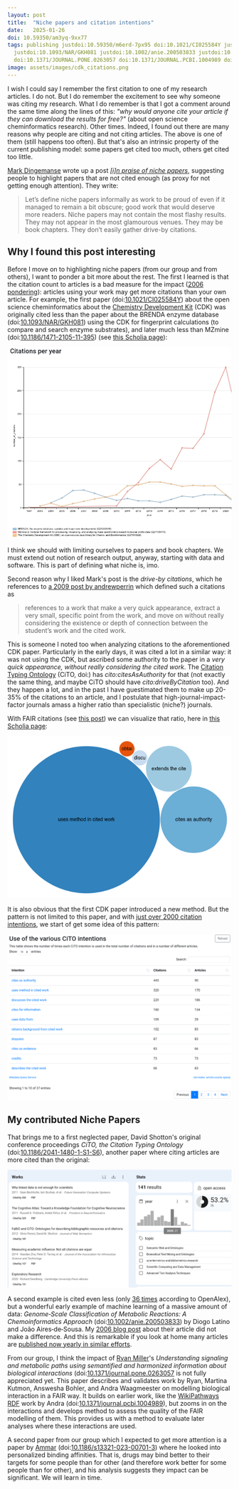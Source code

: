 ```yaml
---
layout: post
title:  "Niche papers and citation intentions"
date:   2025-01-26
doi: 10.59350/am3yq-9xx77
tags: publishing justdoi:10.59350/m6erd-7px95 doi:10.1021/CI025584Y justdoi:10.1186/1471-2105-11-395
  justdoi:10.1093/NAR/GKH081 justdoi:10.1002/anie.200503833 justdoi:10.1186/2041-1480-1-S1-S6
  doi:10.1371/JOURNAL.PONE.0263057 doi:10.1371/JOURNAL.PCBI.1004989 doi:10.1186/S13321-023-00701-3
image: assets/images/cdk_citations.png
---
```


I wish I could say I remember the first citation to one of my research articles. I do not. But I do remember
the excitement to see why someone was citing my research. What I do remember is that I got a comment around
the same time along the lines of this: *"why would anyone cite your article if they can download the results
for free?"* (about open science cheminformatics research). Other times. Indeed, I found out there are many reasons why people are citing and not citing
articles. The above is one of them (still happens too often). But that's also an intrinsic property of the
current publishing model: some papers get cited too much, others get cited too little.

[Mark Dingemanse](https://scholar.social/@dingemansemark) wrote up a post *[[i]n praise of niche papers](https://doi.org/10.59350/m6erd-7px95)*,
suggesting people to highlight papers that are not cited enough (as proxy for not getting enough attention).
They write:

> Let’s define niche papers informally as work to be proud of even if it managed to remain a bit obscure;
> good work that would deserve more readers. Niche papers may not contain the most flashy results. They
> may not appear in the most glamourous venues. They may be book chapters. They don’t easily gather
> drive-by citations.

## Why I found this post interesting

Before I move on to highlighting niche papers (from our group and from others), I want to ponder
a bit more about the rest. The first I learned is that the citation count to articles is a bad measure
for the impact ([2006 pondering](https://chem-bla-ics.linkedchemistry.info/2006/11/07/when-is-open-source-chemoinformatics.html)):
articles using your work may get more citations than your own article. For example, the first paper
(doi:[10.1021/CI025584Y](https://doi.org/10.1021/CI025584Y)) about the open science cheminformatics
about the [Chemistry Development Kit](https://cdk.github.io) (CDK) was originally cited less than
the paper about the BRENDA enzyme database (doi:[10.1093/NAR/GKH081](https://doi.org/10.1093/NAR/GKH081))
using the CDK for fingerprint calculations (to compare and search enzyme substrates), and later much
less than MZmine (doi:[10.1186/1471-2105-11-395](https://doi.org/10.1186/1471-2105-11-395))
(see [this Scholia page](https://scholia.toolforge.org/works/Q27061829,Q27136473,Q24599948)):

![](/assets/images/cdk_citations.png)

I think we should with limiting ourselves to papers and book chapters. We must extend out notion of research output,
anyway, starting with data and software. This is part of defining what niche is, imo.

Second reason why I liked Mark's post is the *drive-by citations*, which he references to
[a 2009 post by andrewperrin](https://scatter.wordpress.com/2009/04/30/drive-by-citations/) which defined
such a citations as

> references to a work that make a very quick appearance, extract a very small, specific point from the work,
> and move on without really considering the existence or depth of connection between the student’s work and
> the cited work.

This is someone I noted too when analyzing citations to the aforementioned CDK paper. Particularly in the
early days, it was cited a lot in a similar way: it was not using the CDK, but ascribed some authority
to the paper in a *very quick appearance, without really considering the cited work*. The
[Citation Typing Ontology]() (CiTO, doi:) has *cito:citesAsAuthority* for that (not exactly the same thing,
and maybe CiTO should have *cito:driveByCitation* too). And they happen a lot, and in the past I have
guestimated them to make up 20-35% of the citations to an article, and I postulate that
high-journal-impact-factor journals amass a higher ratio than specialistic (niche?) journals.

With FAIR citations (see [this post](https://chem-bla-ics.linkedchemistry.info/2024/12/30/fair-blog-to-blog-citations.html))
we can visualize that ratio, here in [this Scholia page](https://scholia.toolforge.org/work/Q27061829#cito-incoming):

![](/assets/images/cdk_citations_why.png)

It is also obvious that the first CDK paper introduced a new method. But the pattern is not
limited to this paper, and with [just over 2000 citation intentions](https://scholia.toolforge.org/cito/#article-counts),
we start of get some idea of this pattern:

![](/assets/images/citations_why.png)

## My contributed Niche Papers

That brings me to a first neglected paper, David Shotton's original conference proceedings *CiTO, the Citation Typing Ontology*
(doi:[10.1186/2041-1480-1-S1-S6](https://doi.org/10.1186/2041-1480-1-S1-S6)), another paper where citing articles
are more cited than the original:

![](/assets/images/cito_openalex.png)

A second example is cited even less (only [36 times](https://openalex.org/works?page=1&filter=cites%3Aw2103581950)
according to OpenAlex), but a wonderful early example of machine learning of a massive amount of data:
*Genome‐Scale Classification of Metabolic Reactions: A Chemoinformatics Approach* (doi:[10.1002/anie.200503833](https://doi.org/10.1002/anie.200503833)) by
Diogo Latino and João Aires‐de‐Sousa. My [2006 blog post](https://chem-bla-ics.linkedchemistry.info/2006/04/04/mining-kegg-pathway-database-with-self.html)
about their article did not make a difference. And this is remarkable if you look at home many articles
are [published now yearly in similar efforts](https://scholar.google.com/scholar?hl=en&as_sdt=0,5&as_ylo=2021&q=enzyme+reaction+classification+with+machine+learning).

From our group, I think the impact of [Ryan Miller](https://scholar.google.com/citations?view_op=list_works&hl=en&hl=en&user=bJYJJVMAAAAJ)'s
*Understanding signaling and metabolic paths using semantified and harmonized information about biological interactions*
(doi:[10.1371/journal.pone.0263057](https://doi.org/10.1371/journal.pone.0263057) is not fully appreciated yet. This
paper describes and validates work by Ryan, Martina Kutmon, Answesha Bohler, and Andra Waagmeester on modelling biological
interaction in a FAIR way. It builds on earlier work, like the [WikiPathways RDF](https://rdf.wikipathways.org/)
work by Andra (doi:[10.1371/journal.pcbi.1004989](https://doi.org/10.1371/JOURNAL.PCBI.1004989)),
but zooms in on the interactions and develops method to assess the quality of the FAIR modelling
of them. This provides us with a method to evaluate later analyses where these interactions are used.

A second paper from our group which I expected to get more attention is a paper by [Ammar](https://scholar.google.com/citations?hl=en&user=8ZmXyZcAAAAJ)
(doi:[10.1186/s13321-023-00701-3](https://doi.org/10.1186/s13321-023-00701-3)) where he looked
into personalized binding affinities. That is, drugs may bind better to their targets for some
people than for other (and therefore work better for some people than for other), and his analysis
suggests they impact can be significant. We will learn in time.
